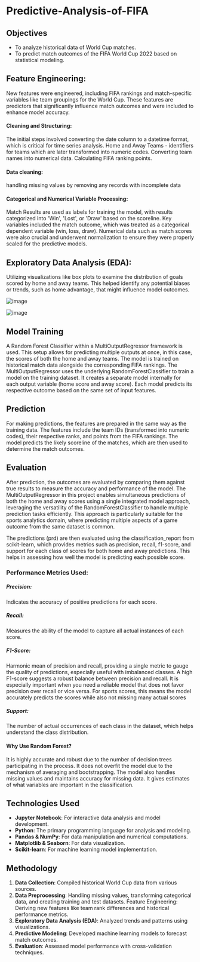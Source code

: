 # Predictive-Analysis-of-FIFA

## Objectives
- To analyze historical data of World Cup matches.
- To predict match outcomes of the FIFA World Cup 2022 based on statistical modeling.

## Feature Engineering:
New features were engineered, including FIFA rankings and match-specific variables like team groupings for the World Cup. These features are predictors that significantly influence match outcomes and were included to enhance model accuracy.

#### Cleaning and Structuring: 
The initial steps involved converting the date column to a datetime format, which is critical for time series analysis. 
Home and Away Teams - identifiers for teams which are later transformed into numeric codes. Converting team names into numerical data.
Calculating FIFA ranking points. 
#### **Data cleaning**: 
handling missing values by removing any records with incomplete data
#### **Categorical and Numerical Variable Processing**:
Match Results are used as labels for training the model, with results categorized into 'Win', 'Lost', or 'Draw' based on the scoreline. Key variables included the match outcome, which was treated as a categorical dependent variable (win, loss, draw). Numerical data such as match scores were also crucial and underwent normalization to ensure they were properly scaled for the predictive models.

## Exploratory Data Analysis (EDA):
Utilizing visualizations like box plots to examine the distribution of goals scored by home and away teams. This helped identify any potential biases or trends, such as home advantage, that might influence model outcomes.

![image](https://github.com/zuzann18/Predictive-Analysis-of-FIFA/assets/62249691/49c6faf0-c6fb-4bae-917f-ba6a7301d187)

![image](https://github.com/zuzann18/Predictive-Analysis-of-FIFA/assets/62249691/711e1847-7b08-47be-b3dd-dfd47132ce6f)

## Model Training
A Random Forest Classifier within a MultiOutputRegressor framework is used. This setup allows for predicting multiple outputs at once, in this case, the scores of both the home and away teams.
The model is trained on historical match data alongside the corresponding FIFA rankings. The MultiOutputRegressor uses the underlying RandomForestClassifier to train a model on the training dataset. It creates a separate model internally for each output variable (home score and away score). Each model predicts its respective outcome based on the same set of input features.
## Prediction
For making predictions, the features are prepared in the same way as the training data. The features include the team IDs (transformed into numeric codes), their respective ranks, and points from the FIFA rankings.
The model predicts the likely scoreline of the matches, which are then used to determine the match outcomes.
## Evaluation
After prediction, the outcomes are evaluated by comparing them against true results to measure the accuracy and performance of the model. The MultiOutputRegressor in this project enables simultaneous predictions of both the home and away scores using a single integrated model approach, leveraging the versatility of the RandomForestClassifier to handle multiple prediction tasks efficiently. This approach is particularly suitable for the sports analytics domain, where predicting multiple aspects of a game outcome from the same dataset is common.

The predictions (prd) are then evaluated using the classification_report from scikit-learn, which provides metrics such as precision, recall, f1-score, and support for each class of scores for both home and away predictions. This helps in assessing how well the model is predicting each possible score.
### Performance Metrics Used:
##### Precision: 
Indicates the accuracy of positive predictions for each score.
##### Recall: 
Measures the ability of the model to capture all actual instances of each score.
##### F1-Score: 
Harmonic mean of precision and recall, providing a single metric to gauge the quality of predictions, especially useful with imbalanced classes. A high F1-score suggests a robust balance between precision and recall. It is especially important when you need a reliable model that does not favor precision over recall or vice versa. For sports scores, this means the model accurately predicts the scores while also not missing many actual scores
##### Support:
The number of actual occurrences of each class in the dataset, which helps understand the class distribution.

#### Why Use Random Forest?
It is highly accurate and robust due to the number of decision trees participating in the process.
It does not overfit the model due to the mechanism of averaging and bootstrapping.
The model also handles missing values and maintains accuracy for missing data.
It gives estimates of what variables are important in the classification.

## Technologies Used
- **Jupyter Notebook**: For interactive data analysis and model development.
- **Python**: The primary programming language for analysis and modeling.
- **Pandas & NumPy**: For data manipulation and numerical computations.
- **Matplotlib & Seaborn**: For data visualization.
- **Scikit-learn**: For machine learning model implementation.

## Methodology
1. **Data Collection**: Compiled historical World Cup data from various sources.
2. **Data Preprocessing**: Handling missing values, transforming categorical data, and creating training and test datasets.
Feature Engineering: Deriving new features like team rank differences and historical performance metrics.
3. **Exploratory Data Analysis (EDA)**: Analyzed trends and patterns using visualizations.
4. **Predictive Modeling**: Developed machine learning models to forecast match outcomes.
5. **Evaluation**: Assessed model performance with cross-validation techniques.
